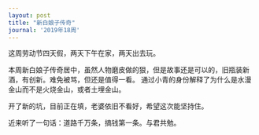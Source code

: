 ```yaml
---
layout: post
title: "新白娘子传奇"
journal: '2019年18周'
---
```


这周劳动节四天假，两天下午在家，两天出去玩。

本周新白娘子传奇居中，虽然人物磨皮做的狠，但是故事还是可以的，旧瓶装新酒，有创新。难免被骂，但还是值得一看。
通过小青的身份解释了为什么是水漫金山而不是火烧金山，或者土埋金山。

开了新的坑，目前正在填，老婆依旧不看好，希望这次能坚持住。

近来听了一句话：道路千万条，搞钱第一条。与君共勉。
